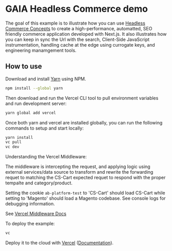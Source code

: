 # GAIA Headless Commerce demo

The goal of this example is to illustrate how you can use [Headless Commerce Concepts](https://docs.google.com/document/d/1EQMWpQiQlj6o5ihBY0w8GpxzrQmy5SKSnt7BAENIGKE/edit#) to create a high-performance, automatted, SEO friendly commerce application developed with Next.js. It also illustrates how you can keep in sync the Url with the search, Client-Side JavaScript instrumentation, handling cache at the edge using currogate keys, and engineering manamgement tools.

## How to use

Download and install [Yarn](https://yarnpkg.com/lang/en/docs/cli/create/) using NPM. 

```bash
npm install --global yarn
```

Then download and run the Vercel CLI tool to pull environment variables and run development server:

```bash
yarn global add vercel
```
Once both yarn and vercel are installed globally, you can run the following commands to setup and start locally:

```bash
yarn install
vc pull
vc dev
```
Understanding the Vercel Middleware:

The middleware is intercepting the request, and applying logic using external services/data source to transform and rewrite the forwarding requet to
matching the CS-Cart expected requet to respond with the proper tempalte and category/product.

Setting the cookie `ab-platform-test` to 'CS-Cart' should load CS-Cart while setting to 'Magento' should load a Magento codebase. See console logs for debugging information.

See [Vercel Middleware Docs](https://vercel.com/docs/concepts/functions/edge-middleware)

To deploy the example:

```bash
vc
```

Deploy it to the cloud with [Vercel](https://vercel.com/new?utm_source=github&utm_medium=readme&utm_campaign=next-example) ([Documentation](https://nextjs.org/docs/deployment)).
